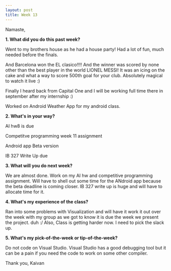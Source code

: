 ```yaml
---
layout: post
title: Week 13
---
```


Namaste,

**1. What did you do this past week?**

Went to my brothers house as he had a house party! Had a lot of fun, much needed before the finals.

And Barcelona won the EL clasico!!!! And the winner was scored by none other than the best player in the world LIONEL MESSI! It was an icing on the cake and what a way to score 500th goal for your club. Absolutely magical to watch it live :)

Finally I heard back from Capital One and I will be working full time there in september after my internship :)

Worked on Android Weather App for my android class.

**2. What's in your way?**

AI hw8 is due

Competitve programming week 11 assignment

Android app Beta version

IB 327 Write Up due

**3. What will you do next week?**

We are almost done. Work on my AI hw and competitive programming assignment.
Will have to shell out some time for the ANdroid app because the beta deadline is coming closer.
IB 327 write up is huge and will have to allocate time for it.

**4. What's my experience of the class?**

Ran into some problems with Visualization and will have it work it out over the week with my group as we got to know it is due the week we present the project. duh :/
Also, Class is getting harder now. I need to pick the slack up.

**5. What's my pick-of-the-week or tip-of-the-week?**

Do not code on Visual Studio. Visual Studio has a good debugging tool but it can be a pain if you need the code to work on some other compiler.

Thank you,
Kaivan
